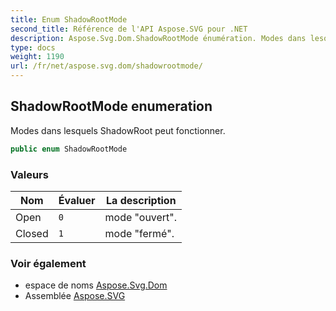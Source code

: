 ```yaml
---
title: Enum ShadowRootMode
second_title: Référence de l'API Aspose.SVG pour .NET
description: Aspose.Svg.Dom.ShadowRootMode énumération. Modes dans lesquels ShadowRoot peut fonctionner.
type: docs
weight: 1190
url: /fr/net/aspose.svg.dom/shadowrootmode/
---
```

## ShadowRootMode enumeration

Modes dans lesquels ShadowRoot peut fonctionner.

```csharp
public enum ShadowRootMode
```

### Valeurs

| Nom | Évaluer | La description |
| --- | --- | --- |
| Open | `0` | mode "ouvert". |
| Closed | `1` | mode "fermé". |

### Voir également

* espace de noms [Aspose.Svg.Dom](../../aspose.svg.dom/)
* Assemblée [Aspose.SVG](../../)


